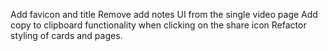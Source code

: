 Add favicon and title
Remove add notes UI from the single video page
Add copy to clipboard functionality when clicking on the share icon
Refactor styling of cards and pages.